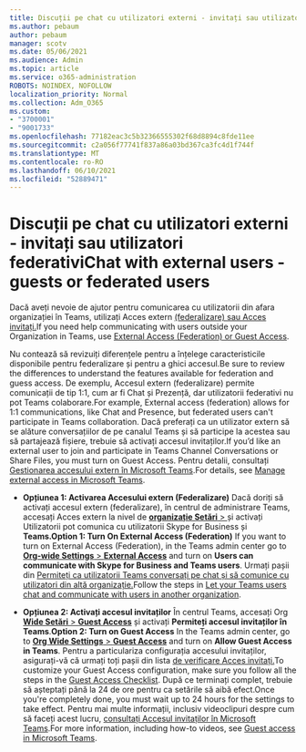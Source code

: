 ```yaml
---
title: Discuții pe chat cu utilizatori externi - invitați sau utilizatori federativi
ms.author: pebaum
author: pebaum
manager: scotv
ms.date: 05/06/2021
ms.audience: Admin
ms.topic: article
ms.service: o365-administration
ROBOTS: NOINDEX, NOFOLLOW
localization_priority: Normal
ms.collection: Adm_O365
ms.custom:
- "3700001"
- "9001733"
ms.openlocfilehash: 77182eac3c5b32366555302f68d8894c8fde11ee
ms.sourcegitcommit: c2a056f77741f837a86a03bd367ca3fc4d1f744f
ms.translationtype: MT
ms.contentlocale: ro-RO
ms.lasthandoff: 06/10/2021
ms.locfileid: "52889471"
---
```

# <a name="chat-with-external-users---guests-or-federated-users"></a><span data-ttu-id="08260-102">Discuții pe chat cu utilizatori externi - invitați sau utilizatori federativi</span><span class="sxs-lookup"><span data-stu-id="08260-102">Chat with external users - guests or federated users</span></span>

<span data-ttu-id="08260-103">Dacă aveți nevoie de ajutor pentru comunicarea cu utilizatorii din afara organizației în Teams, utilizați Acces extern [(federalizare) sau Acces invitați.](/microsoftteams/manage-external-access#external-access-vs-guest-access)</span><span class="sxs-lookup"><span data-stu-id="08260-103">If you need help communicating with users outside your Organization in Teams, use [External Access (Federation) or Guest Access](/microsoftteams/manage-external-access#external-access-vs-guest-access).</span></span>

<span data-ttu-id="08260-104">Nu contează să revizuiți diferențele pentru a înțelege caracteristicile disponibile pentru federalizare și pentru a ghici accesul.</span><span class="sxs-lookup"><span data-stu-id="08260-104">Be sure to review the differences to understand the features available for federation and guess access.</span></span> <span data-ttu-id="08260-105">De exemplu, Accesul extern (federalizare) permite comunicații de tip 1:1, cum ar fi Chat și Prezență, dar utilizatorii federativi nu pot Teams colaborare.</span><span class="sxs-lookup"><span data-stu-id="08260-105">For example, External access (federation) allows for 1:1 communications, like Chat and Presence, but federated users can't participate in Teams collaboration.</span></span> <span data-ttu-id="08260-106">Dacă preferați ca un utilizator extern să se alăture conversațiilor de pe canalul Teams și să participe la acestea sau să partajează fișiere, trebuie să activați accesul invitaților.</span><span class="sxs-lookup"><span data-stu-id="08260-106">If you’d like an external user to join and participate in Teams Channel Conversations or Share Files, you must turn on Guest Access.</span></span> <span data-ttu-id="08260-107">Pentru detalii, consultați [Gestionarea accesului extern în Microsoft Teams](/microsoftteams/manage-external-access#external-access-vs-guest-access).</span><span class="sxs-lookup"><span data-stu-id="08260-107">For details, see [Manage external access in Microsoft Teams](/microsoftteams/manage-external-access#external-access-vs-guest-access).</span></span>

- <span data-ttu-id="08260-108">**Opțiunea 1: Activarea Accesului extern (Federalizare)** Dacă doriți să activați accesul extern (federalizare), în centrul de administrare Teams, accesați Acces extern la nivel de [ **organizație Setări**  > ](https://admin.teams.microsoft.com/company-wide-settings/external-communications) și activați Utilizatorii pot comunica cu utilizatorii Skype for Business și **Teams.**</span><span class="sxs-lookup"><span data-stu-id="08260-108">**Option 1: Turn On External Access (Federation)** If you want to turn on External Access (Federation), in the Teams admin center go to [**Org-wide Settings** > **External Access**](https://admin.teams.microsoft.com/company-wide-settings/external-communications) and turn on **Users can communicate with Skype for Business and Teams users**.</span></span> <span data-ttu-id="08260-109">Urmați pașii din [Permiteți ca utilizatorii Teams conversați pe chat și să comunice cu utilizatori din altă organizație.](/microsoftteams/manage-external-access#let-your-teams-users-chat-and-communicate-with-users-in-another-organization)</span><span class="sxs-lookup"><span data-stu-id="08260-109">Follow the steps in [Let your Teams users chat and communicate with users in another organization](/microsoftteams/manage-external-access#let-your-teams-users-chat-and-communicate-with-users-in-another-organization).</span></span>

- <span data-ttu-id="08260-110">**Opțiunea 2: Activați accesul invitaților** În centrul Teams, accesați Org [ **Wide Setări**  >  **Guest Access**](https://admin.teams.microsoft.com/company-wide-settings/guest-configuration) și activați **Permiteți accesul invitaților în Teams**.</span><span class="sxs-lookup"><span data-stu-id="08260-110">**Option 2: Turn on Guest Access** In the Teams admin center, go to [**Org Wide Settings** > **Guest Access**](https://admin.teams.microsoft.com/company-wide-settings/guest-configuration) and turn on **Allow Guest Access in Teams**.</span></span> <span data-ttu-id="08260-111">Pentru a particulariza configurația accesului invitaților, asigurați-vă că urmați toți pașii din lista [de verificare Acces invitați.](/microsoftteams/guest-access-checklist)</span><span class="sxs-lookup"><span data-stu-id="08260-111">To customize your Guest Access configuration, make sure you follow all the steps in the [Guest Access Checklist](/microsoftteams/guest-access-checklist).</span></span> <span data-ttu-id="08260-112">După ce terminați complet, trebuie să așteptați până la 24 de ore pentru ca setările să aibă efect.</span><span class="sxs-lookup"><span data-stu-id="08260-112">Once you're completely done, you must wait up to 24 hours for the settings to take effect.</span></span> <span data-ttu-id="08260-113">Pentru mai multe informații, inclusiv videoclipuri despre cum să faceți acest lucru, [consultați Accesul invitaților în Microsoft Teams](/microsoftteams/guest-access).</span><span class="sxs-lookup"><span data-stu-id="08260-113">For more information, including how-to videos, see [Guest access in Microsoft Teams](/microsoftteams/guest-access).</span></span>